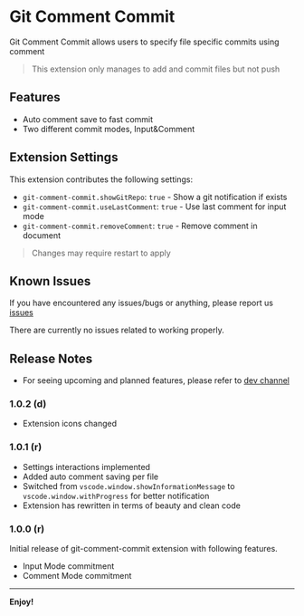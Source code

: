 # Git Comment Commit

Git Comment Commit allows users to specify file specific commits using comment

> This extension only manages to add and commit files but not push

## Features

- Auto comment save to fast commit
- Two different commit modes, Input&Comment

## Extension Settings

This extension contributes the following settings:

- `git-comment-commit.showGitRepo`: `true` - Show a git notification if exists
- `git-comment-commit.useLastComment`: `true` - Use last comment for input mode
- `git-comment-commit.removeComment`: `true` - Remove comment in document

> Changes may require restart to apply

## Known Issues

If you have encountered any issues/bugs or anything, please report us [issues](https://github.com/iPatavatsizz/git-comment-commit/issues)

There are currently no issues related to working properly.

## Release Notes

- For seeing upcoming and planned features, please refer to [dev channel](https://github.com/iPatavatsizz/git-comment-commit/tree/dev)

### 1.0.2 (d)

- Extension icons changed

### 1.0.1 (r)

- Settings interactions implemented
- Added auto comment saving per file
- Switched from `vscode.window.showInformationMessage` to `vscode.window.withProgress` for better notification
- Extension has rewritten in terms of beauty and clean code

### 1.0.0 (r)

Initial release of git-comment-commit extension with following features.

- Input Mode commitment
- Comment Mode commitment

---

**Enjoy!**
